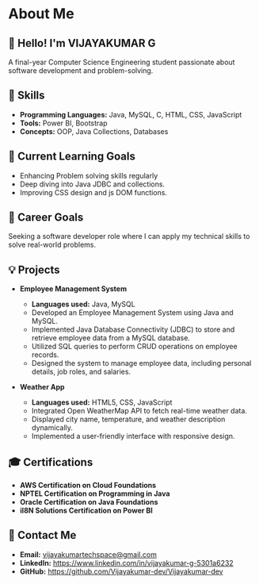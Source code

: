 

# About Me

## 👋 Hello! I'm VIJAYAKUMAR G
A final-year Computer Science Engineering student passionate about software development and problem-solving.

## 🌟 Skills
- **Programming Languages:** Java, MySQL, C, HTML, CSS, JavaScript
- **Tools:** Power BI, Bootstrap
- **Concepts:** OOP, Java Collections, Databases

## 📘 Current Learning Goals
- Enhancing Problem solving skills regularly 
- Deep diving into Java JDBC and collections.
- Improving CSS design and js DOM functions.

## 🎯 Career Goals
Seeking a software developer role where I can apply my technical skills to solve real-world problems.

## 💡 Projects

- **Employee Management System**  
  - **Languages used:** Java, MySQL  
  - Developed an Employee Management System using Java and MySQL.  
  - Implemented Java Database Connectivity (JDBC) to store and retrieve employee data from a MySQL database.  
  - Utilized SQL queries to perform CRUD operations on employee records.  
  - Designed the system to manage employee data, including personal details, job roles, and salaries.  

- **Weather App**  
  - **Languages used:** HTML5, CSS, JavaScript  
  - Integrated Open WeatherMap API to fetch real-time weather data.  
  - Displayed city name, temperature, and weather description dynamically.  
  - Implemented a user-friendly interface with responsive design.  





## 🎓 Certifications

- **AWS Certification on Cloud Foundations**  
- **NPTEL Certification on Programming in Java**  
- **Oracle Certification on Java Foundations**  
- **il8N Solutions Certification on Power BI**  


## 📝 Contact Me
- **Email:** vijayakumartechspace@gmail.com
- **LinkedIn:** https://www.linkedin.com/in/vijayakumar-g-5301a6232
- **GitHub:** https://github.com/Vijayakumar-dev/Vijayakumar-dev

